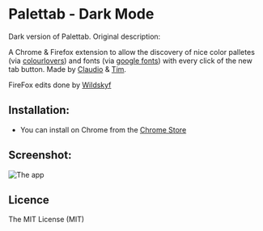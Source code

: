 # Palettab - Dark Mode

Dark version of Palettab. Original description:

A Chrome & Firefox extension to allow the discovery of nice color palletes (via [colourlovers](http://www.colourlovers.com/)) and fonts (via [google fonts](https://www.google.com/fonts)) with every click of the new tab button. Made by [Claudio](https://twitter.com/claudioguglieri) & [Tim](https://twitter.com/twholman).

FireFox edits done by [Wildskyf](https://github.com/tholman/palettab/pull/9/)

## Installation:

- You can install on Chrome from the [Chrome Store](https://chrome.google.com/webstore/detail/lnakbhgadbalfgjifhmmpncjcipfipib/)

## Screenshot:

![The app](https://i.imgur.com/JrJkxuX.png)


## Licence

The MIT License (MIT)
